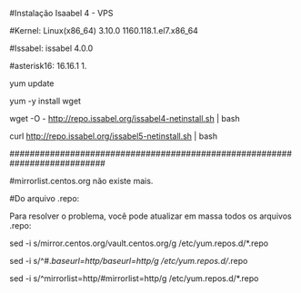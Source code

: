 #Instalação Isaabel 4 - VPS 

#Kernel: 	Linux(x86_64)	3.10.0	1160.118.1.el7.x86_64

#Issabel: 	issabel	4.0.0

#asterisk16:	16.16.1	1.

yum update 

yum -y install wget 

wget -O - http://repo.issabel.org/issabel4-netinstall.sh | bash

curl http://repo.issabel.org/issabel5-netinstall.sh | bash

###########################################################################

#mirrorlist.centos.org não existe mais.

#Do arquivo .repo:

Para resolver o problema, você pode atualizar em massa todos os arquivos .repo:

sed -i s/mirror.centos.org/vault.centos.org/g /etc/yum.repos.d/*.repo

sed -i s/^#.*baseurl=http/baseurl=http/g /etc/yum.repos.d/*.repo

sed -i s/^mirrorlist=http/#mirrorlist=http/g /etc/yum.repos.d/*.repo

